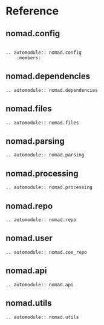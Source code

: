 # Reference

## nomad.config
```eval_rst

.. automodule:: nomad.config
    :members:
```

## nomad.dependencies
```eval_rst
.. automodule:: nomad.dependencies
```

## nomad.files
```eval_rst
.. automodule:: nomad.files
```

## nomad.parsing
```eval_rst
.. automodule:: nomad.parsing
```

## nomad.processing
```eval_rst
.. automodule:: nomad.processing
```

## nomad.repo
```eval_rst
.. automodule:: nomad.repo
```

## nomad.user
```eval_rst
.. automodule:: nomad.coe_repo
```

## nomad.api
```eval_rst
.. automodule:: nomad.api
```

## nomad.utils
```eval_rst
.. automodule:: nomad.utils
```